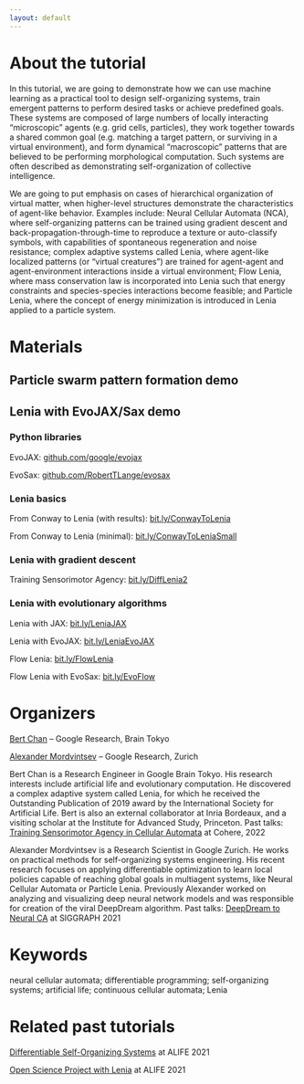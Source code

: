 ```yaml
---
layout: default
---
```


# About the tutorial

In this tutorial, we are going to demonstrate how we can use machine learning as a practical tool to design self-organizing systems, train emergent patterns to perform desired tasks or achieve predefined goals. These systems are composed of large numbers of locally interacting “microscopic” agents (e.g. grid cells, particles), they work together towards a shared common goal (e.g. matching a target pattern, or surviving in a virtual environment), and form dynamical “macroscopic” patterns that are believed to be performing morphological computation. Such systems are often described as demonstrating self-organization of collective intelligence.

We are going to put emphasis on cases of hierarchical organization of virtual matter, when higher-level structures demonstrate the characteristics of agent-like behavior. Examples include: Neural Cellular Automata (NCA), where self-organizing patterns can be trained using gradient descent and back-propagation-through-time to reproduce a texture or auto-classify symbols, with capabilities of spontaneous regeneration and noise resistance; complex adaptive systems called Lenia, where agent-like localized patterns (or “virtual creatures”) are trained for agent-agent and agent-environment interactions inside a virtual environment; Flow Lenia, where mass conservation law is incorporated into Lenia such that energy constraints and species-species interactions become feasible; and Particle Lenia, where the concept of energy minimization is introduced in Lenia applied to a particle system.

# Materials

## Particle swarm pattern formation demo



## Lenia with EvoJAX/Sax demo

### Python libraries

EvoJAX: [github.com/google/evojax](https://github.com/google/evojax)

EvoSax: [github.com/RobertTLange/evosax](https://github.com/RobertTLange/evosax)

### Lenia basics

From Conway to Lenia (with results): [bit.ly/ConwayToLenia](https://bit.ly/ConwayToLenia)

From Conway to Lenia (minimal): [bit.ly/ConwayToLeniaSmall](https://bit.ly/ConwayToLeniaSmall)

### Lenia with gradient descent

Training Sensorimotor Agency: [bit.ly/DiffLenia2](https://bit.ly/DiffLenia2)

### Lenia with evolutionary algorithms

Lenia with JAX: [bit.ly/LeniaJAX](https://bit.ly/LeniaJAX)

Lenia with EvoJAX: [bit.ly/LeniaEvoJAX](https://bit.ly/LeniaEvoJAX)

Flow Lenia: [bit.ly/FlowLenia](https://bit.ly/FlowLenia)

Flow Lenia with EvoSax: [bit.ly/EvoFlow](https://bit.ly/EvoFlow)

# Organizers

[Bert Chan](https://chakazul.github.io/) – Google Research, Brain Tokyo

[Alexander Mordvintsev](https://znah.net/) – Google Research, Zurich

Bert Chan is a Research Engineer in Google Brain Tokyo. His research interests include artificial life and evolutionary computation. He discovered a complex adaptive system called Lenia, for which he received the Outstanding Publication of 2019 award by the International Society for Artificial Life. Bert is also an external collaborator at Inria Bordeaux, and a visiting scholar at the Institute for Advanced Study, Princeton.
Past talks: [Training Sensorimotor Agency in Cellular Automata](https://www.youtube.com/watch?v=FU6BGUwHcg0) at Cohere, 2022

Alexander Mordvintsev is a Research Scientist in Google Zurich. He works on practical methods for self-organizing systems engineering. His recent research focuses on applying differentiable optimization to learn local policies capable of reaching global goals in multiagent systems, like Neural Cellular Automata or Particle Lenia. Previously Alexander worked on analyzing and visualizing deep neural network models and was responsible for creation of the viral DeepDream algorithm.
Past talks: [DeepDream to Neural CA](https://www.youtube.com/watch?v=nSmZBfCO8YE) at SIGGRAPH 2021

# Keywords

neural cellular automata; differentiable programming; self-organizing systems; artificial life; continuous cellular automata; Lenia

# Related past tutorials

[Differentiable Self-Organizing Systems](https://selforglive.github.io/) at ALIFE 2021

[Open Science Project with Lenia](https://openlenia.github.io/) at ALIFE 2021

